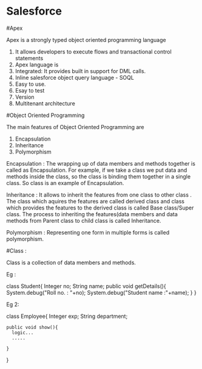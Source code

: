 # Salesforce

#Apex

Apex is a strongly typed object oriented programming language

1. It allows developers to execute flows and transactional control statements
2. Apex language is
  1. Integrated: It provides built in support for DML calls.
  2. Inline salesforce object query language - SOQL
  3. Easy to use.
  4. Esay to test
  5. Version
  6. Multitenant architecture
  
  #Object Oriented Programming
  
  The main features of Object Oriented Programming are
  
  1. Encapsulation
  2. Inheritance
  3. Polymorphism
  
  Encapsulation : The wrapping up of data members and methods together is called as Encapsulation. For example, if we take a class we put data and methods inside the class, so the class is binding them together in a single class. So class is an example of Encapsulation.
  
  Inheritance : It allows to inherit the features from one class to other class . The class which aquires the features are called derived class and class which provides the features to the derived class is called Base class/Super class. The process to inheriting the features(data members and data methods from Parent class to child class is called Inheritance.
  
  Polymorphism : Representing one form in multiple forms is called polymorphism.
  
  #Class :
  
  Class is a collection of data members and methods.
  
 Eg :  
 
 class Student{
    Integer no;
    String name;
     public void getDetails(){
      System.debug("Roll no. : "+no);
      System.debug("Student name :"+name);
    }
   }
  
  Eg 2:
  
  class Employee{
    Integer exp;
    String department;
    
    public void show(){
      logic...
      .....
            
    }
  }
  
  
  
  
  
  
  
  
  
